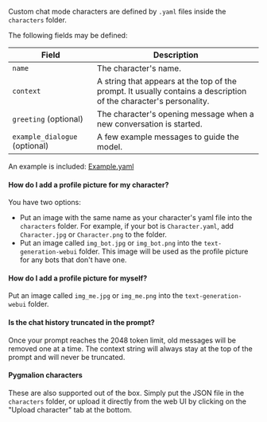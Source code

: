 Custom chat mode characters are defined by `.yaml` files inside the `characters` folder.

The following fields may be defined:

| Field | Description |
|-------|-------------|
| `name` | The character's name. |
| `context` | A string that appears at the top of the prompt. It usually contains a description of the character's personality. |
| `greeting` (optional) | The character's opening message when a new conversation is started. |
| `example_dialogue` (optional) | A few example messages to guide the model. |

An example is included: [Example.yaml](https://github.com/oobabooga/text-generation-webui/blob/main/characters/Example.yaml)

#### How do I add a profile picture for my character?

You have two options:

* Put an image with the same name as your character's yaml file into the `characters` folder. For example, if your bot is `Character.yaml`, add `Character.jpg` or `Character.png` to the folder.
* Put an image called `img_bot.jpg` or `img_bot.png` into the `text-generation-webui` folder. This image will be used as the profile picture for any bots that don't have one.

#### How do I add a profile picture for myself?

Put an image called `img_me.jpg` or `img_me.png` into the `text-generation-webui` folder.

#### Is the chat history truncated in the prompt?

Once your prompt reaches the 2048 token limit, old messages will be removed one at a time. The context string will always stay at the top of the prompt and will never be truncated.

#### Pygmalion characters

These are also supported out of the box. Simply put the JSON file in the `characters` folder, or upload it directly from the web UI by clicking on the "Upload character" tab at the bottom.